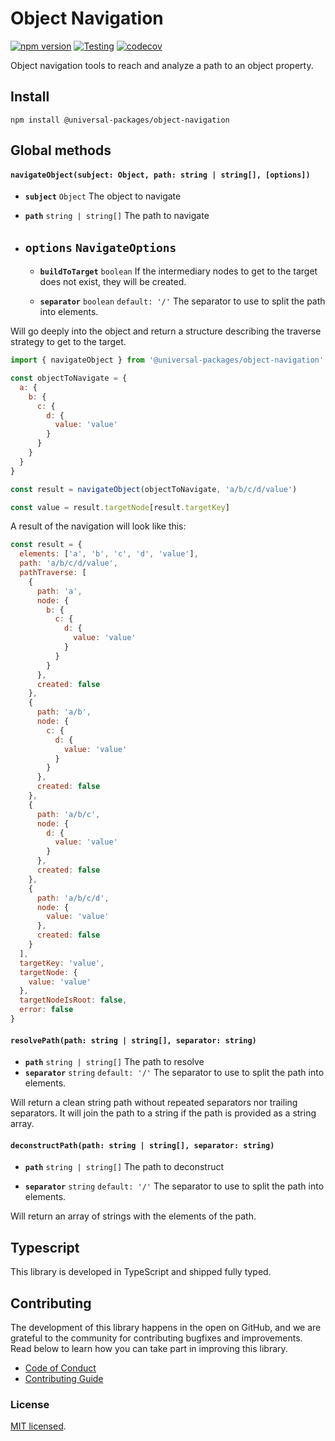 # Object Navigation

[![npm version](https://badge.fury.io/js/@universal-packages%2Fobject-navigation.svg)](https://www.npmjs.com/package/@universal-packages/object-navigation)
[![Testing](https://github.com/universal-packages/universal-object-navigation/actions/workflows/testing.yml/badge.svg)](https://github.com/universal-packages/universal-object-navigation/actions/workflows/testing.yml)
[![codecov](https://codecov.io/gh/universal-packages/universal-object-navigation/branch/main/graph/badge.svg?token=CXPJSN8IGL)](https://codecov.io/gh/universal-packages/universal-object-navigation)

Object navigation tools to reach and analyze a path to an object property.

## Install

```shell
npm install @universal-packages/object-navigation
```

## Global methods

#### **`navigateObject(subject: Object, path: string | string[], [options])`**

- **`subject`** `Object`
  The object to navigate
- **`path`** `string | string[]`
  The path to navigate
- ## **`options`** `NavigateOptions`

  - **`buildToTarget`** `boolean`
    If the intermediary nodes to get to the target does not exist, they will be created.

  - **`separator`** `boolean` `default: '/'`
    The separator to use to split the path into elements.

Will go deeply into the object and return a structure describing the traverse strategy to get to the target.

```js
import { navigateObject } from '@universal-packages/object-navigation'

const objectToNavigate = {
  a: {
    b: {
      c: {
        d: {
          value: 'value'
        }
      }
    }
  }
}

const result = navigateObject(objectToNavigate, 'a/b/c/d/value')

const value = result.targetNode[result.targetKey]
```

A result of the navigation will look like this:

```js
const result = {
  elements: ['a', 'b', 'c', 'd', 'value'],
  path: 'a/b/c/d/value',
  pathTraverse: [
    {
      path: 'a',
      node: {
        b: {
          c: {
            d: {
              value: 'value'
            }
          }
        }
      },
      created: false
    },
    {
      path: 'a/b',
      node: {
        c: {
          d: {
            value: 'value'
          }
        }
      },
      created: false
    },
    {
      path: 'a/b/c',
      node: {
        d: {
          value: 'value'
        }
      },
      created: false
    },
    {
      path: 'a/b/c/d',
      node: {
        value: 'value'
      },
      created: false
    }
  ],
  targetKey: 'value',
  targetNode: {
    value: 'value'
  },
  targetNodeIsRoot: false,
  error: false
}
```

#### **`resolvePath(path: string | string[], separator: string)`**

- **`path`** `string | string[]`
  The path to resolve
- **`separator`** `string` `default: '/'`
  The separator to use to split the path into elements.

Will return a clean string path without repeated separators nor trailing separators. It will join the path to a string if the path is provided as a string array.

#### **`deconstructPath(path: string | string[], separator: string)`**

- **`path`** `string | string[]`
  The path to deconstruct

- **`separator`** `string` `default: '/'`
  The separator to use to split the path into elements.

Will return an array of strings with the elements of the path.

## Typescript

This library is developed in TypeScript and shipped fully typed.

## Contributing

The development of this library happens in the open on GitHub, and we are grateful to the community for contributing bugfixes and improvements. Read below to learn how you can take part in improving this library.

- [Code of Conduct](./CODE_OF_CONDUCT.md)
- [Contributing Guide](./CONTRIBUTING.md)

### License

[MIT licensed](./LICENSE).

